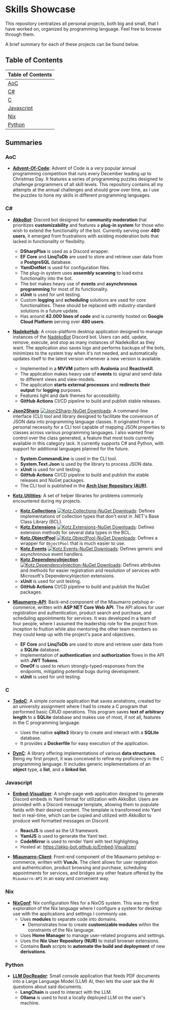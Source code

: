 # Skills Showcase

This repository centralizes all personal projects, both big and small, that I have worked on, organized by programming language. Feel free to browse through them.

A brief summary for each of these projects can be found below.

## Table of Contents

| Table of Contents         |
|:--------------------------|
| [AoC](#AoC)               |
| [C#](#C#)                 |
| [C](#C)                   |
| [Javascript](#Javascript) |
| [Nix](#Nix)               |
| [Python](#Python)         |

## Summaries

### AoC

- **[Advent-Of-Code]**: Advent of Code is a very popular annual programming competition that runs every December leading up to Christmas Day. It features a series of programming puzzles designed to challenge programmers of all skill levels. This repository contains all my attempts at the annual challenges and should grow over time, as I use the puzzles to hone my skills in different programming languages.

### C#

- **[AkkoBot]**: Discord bot designed for **community moderation** that prioritizes **customizability** and features a **plug-in system** for those who wish to extend the functionality of the bot. Currently serving over **480 users**, it emerged from frustrations with existing moderation bots that lacked in functionality or flexibility.
    - **DSharpPlus** is used as a Discord wrapper.
    - **EF Core** and **LinqToDb** are used to store and retrieve user data from a **PostgreSQL** database.
    - **YamlDotNet** is used for configuration files.
    - The plug-in system uses **assembly scanning** to load extra functionality into the bot.
    - The bot makes heavy use of **events** and **asynchronous programming** for most of its functionality.
    - **xUnit** is used for unit testing.
    - Custom **logging** and **scheduling** solutions are used for core functionalities. These should be replaced with industry-standard solutions in a future update.
    - Has around **42.000 lines of code** and is currently hosted on **Google Cloud Platform** serving over **480 users**.

- **[NadekoHub]**: A cross-platform desktop application designed to manage instances of the [NadekoBot](https://nadeko.bot/) Discord bot. Users can add, update, remove, execute, and stop as many instances of NadekoBot as they want. The application also saves logs and performs backups of the bots, minimizes to the system tray when it's not needed, and automatically updates itself to the latest version whenever a new version is available.
    - Implemented in a **MVVM** pattern with **Avalonia** and **ReactiveUI**.
    - The application makes heavy use of **events** to signal and send data to different views and view-models.
    - The application **starts external processes** and **redirects their output** for **logging** purposes.
    - Features light and dark themes for accessibility.
    - **GitHub Actions** CI/CD pipeline to build and publish stable releases.

- **[Json2Sharp]** [![Json2Sharp-NuGet Downloads][Json2Sharp-Nuget-Downloads]][Json2Sharp-Nuget-Url]: A command-line interface (CLI) tool and library designed to facilitate the conversion of JSON data into programming language classes. It originated from a personal necessity for a CLI tool capable of mapping JSON properties to classes across various programming languages. I also wanted finer control over the class generated, a feature that most tools currently available in this category lack. It currently supports C# and Python, with support for additional languages planned for the future.
    - **System.CommandLine** is used in the CLI tool.
    - **System.Text.Json** is used by the library to process JSON data.
    - **xUnit** is used for unit testing.
    - **GitHub Actions** CI/CD pipeline to build and publish the stable releases and NuGet packages.
    - The CLI tool is published in the **[Arch User Repository (AUR)](https://aur.archlinux.org/packages/json2sharp-bin)**.

- **[Kotz.Utilities]**: A set of helper libraries for problems commonly encountered during my projects.
    - **[Kotz.Collections]** [![Kotz.Collections-NuGet Downloads][Kotz.Collections-Nuget-Downloads]][Kotz.Collections-Nuget-Url]: Defines implementations of collection types that don't exist in .NET's Base Class Library (BCL).
    - **[Kotz.Extensions]** [![Kotz.Extensions-NuGet Downloads][Kotz.Extensions-Nuget-Downloads]][Kotz.Extensions-Nuget-Url]: Defines extension methods for several data types in the BCL.
    - **[Kotz.ObjectPool]** [![Kotz.ObjectPool-NuGet Downloads][Kotz.ObjectPool-Nuget-Downloads]][Kotz.ObjectPool-Nuget-Url]: Defines a wrapper for `ObjectPool` that is much easier to use.
    - **[Kotz.Events]** [![Kotz.Events-NuGet Downloads][Kotz.Events-Nuget-Downloads]][Kotz.Events-Nuget-Url]: Defines generic and asynchronous event handlers.
    - **[Kotz.DependencyInjection]** [![Kotz.DependencyInjection-NuGet Downloads][Kotz.DependencyInjection-Nuget-Downloads]][Kotz.DependencyInjection-Nuget-Url]: Defines attributes and methods for easier registration and resolution of services with Microsoft's DependencyInjection extensions.
    - **xUnit** is used for unit testing.
    - **GitHub Actions** CI/CD pipeline to build and publish the NuGet packages.

- **[Miaumarro-API]**: Back-end component of the Miaumarro petshop e-commerce, written with **ASP NET Core Web API**. The API allows for user registration and authentication, product search and purchase, and scheduling appointments for services. It was developed in a team of four people, where I assumed the leadership role for the project from inception to fruition while also mentoring the other team members so they could keep up with the project's pace and objectives.
    - **EF Core** and **LinqToDb** are used to store and retrieve user data from a **SQLite** database.
    -  Implementation of **authentication** and **authorization** flows in the API with **JWT Tokens**.
    - **OneOf** is used to return strongly-typed responses from the endpoints, mitigating potential bugs during development.
    - **xUnit** is used for unit testing.

### C

- **[TodoC]**: A simple console application that saves anotations, created for an university assignment where I had to create a C program that performed basic CRUD operations. This program saves **text of arbitrary length** to a **SQLite** database and makes use of most, if not all, features in the C programming language.
    - Uses the native **sqlite3** library to create and interact with a **SQLite** database.
    - It provides a **Dockerfile** for easy execution of the application.

- **[DynC]**: A library offering implementations of various **data structures**. Being my first project, it was conceived to refine my proficiency in the C programming language. It includes generic implementations of an **object** type, a **list**, and a **linked list**.

### Javascript

- **[Embed-Visualizer]**: A single-page web application designed to generate Discord embeds in Yaml format for utilization with AkkoBot. Users are provided with a Discord message template, allowing them to populate fields with their desired content. The template is transformed into Yaml text in real-time, which can be copied and utilized with AkkoBot to produce well formatted messages on Discord.
    - **ReactJS** is used as the UI framework.
    - **YamlJS** is used to generate the Yaml text.
    - **CodeMirror** is used to render Yaml with text highlighting.
    - Hosted at: https://akko-bot.github.io/Embed-Visualizer/

- **[Miaumarro-Client]**: Front-end component of the Miaumarro petshop e-commerce, written with **VueJs**. The client allows for user registration and authentication, product browsing and purchase, scheduling appointments for services, and bridges any other feature offered by the `Miaumarro-API` in an easy and convenient way.

### Nix

- **[NixConf]**: Nix configuration files for a NixOS system. This was my first exploration of the Nix language where I configure a system for desktop use with the applications and settings I commonly use.
    - Uses **modules** to separate code into domains.
        - Demonstrates how to create **customizable modules** within the constraints of the Nix language.
    - Uses **Home Manager** to manage user-related programs and settings.
    - Uses the **Nix User Repository (NUR)** to install browser extensions.
    - Contains **Bash** scripts to **automate the build and deployment** of new **derivations**.

### Python

- **[LLM DocReader]**: Small console application that feeds PDF documents into a Large Language Model (LLM) AI, then lets the user ask the AI questions about said documents.
    - **LangChain** is used to interact with the LLM.
    - **Ollama** is used to host a locally deployed LLM on the user's machine.

[Advent-Of-Code]: https://github.com/Kaoticz/Advent-Of-Code
[AkkoBot]: https://github.com/Akko-Bot/AkkoBot
[Json2Sharp]: https://github.com/Kaoticz/Json2Sharp
[Kotz.Utilities]: https://github.com/Kaoticz/Kotz.Utilities
[Kotz.Collections]: https://github.com/Kaoticz/Kotz.Utilities/tree/main/Kotz.Collections
[Kotz.Extensions]: https://github.com/Kaoticz/Kotz.Utilities/tree/main/Kotz.Extensions
[Kotz.ObjectPool]: https://github.com/Kaoticz/Kotz.Utilities/tree/main/Kotz.ObjectPool
[Kotz.Events]: https://github.com/Kaoticz/Kotz.Utilities/tree/main/Kotz.Events
[Kotz.DependencyInjection]: https://github.com/Kaoticz/Kotz.Utilities/tree/main/Kotz.DependencyInjection
[Miaumarro-API]: https://github.com/Miaumarro/Miaumarro-API
[NadekoHub]: https://github.com/Kaoticz/NadekoHub
[TodoC]: https://github.com/Kaoticz/TodoC
[DynC]: https://github.com/Kaoticz/DynC
[Embed-Visualizer]: https://github.com/Akko-Bot/Embed-Visualizer
[Miaumarro-Client]: https://github.com/Miaumarro/Miaumarro-Client
[NixConf]: https://github.com/Kaoticz/NixConf
[LLM DocReader]: ./Python/LLM%20DocReader

[Json2Sharp-Nuget-Downloads]: https://img.shields.io/nuget/dt/Json2Sharp?color=00aa00
[Json2Sharp-Nuget-Url]: https://www.nuget.org/packages/Json2Sharp
[Kotz.Collections-Nuget-Downloads]: https://img.shields.io/nuget/dt/Kotz.Collections?color=00aa00
[Kotz.Collections-Nuget-Url]: https://www.nuget.org/packages/Kotz.Collections
[Kotz.Extensions-Nuget-Downloads]: https://img.shields.io/nuget/dt/Kotz.Extensions?color=00aa00
[Kotz.Extensions-Nuget-Url]: https://www.nuget.org/packages/Kotz.Extensions
[Kotz.ObjectPool-Nuget-Downloads]: https://img.shields.io/nuget/dt/Kotz.ObjectPool?color=00aa00
[Kotz.ObjectPool-Nuget-Url]: https://www.nuget.org/packages/Kotz.ObjectPool
[Kotz.Events-Nuget-Downloads]: https://img.shields.io/nuget/dt/Kotz.Events?color=00aa00
[Kotz.Events-Nuget-Url]: https://www.nuget.org/packages/Kotz.Events
[Kotz.DependencyInjection-Nuget-Downloads]: https://img.shields.io/nuget/dt/Kotz.DependencyInjection?color=00aa00
[Kotz.DependencyInjection-Nuget-Url]: https://www.nuget.org/packages/Kotz.DependencyInjection